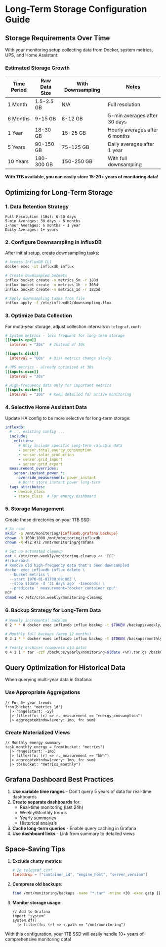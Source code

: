 # Long-Term Storage Configuration Guide

## Storage Requirements Over Time

With your monitoring setup collecting data from Docker, system metrics, UPS, and Home Assistant:

### Estimated Storage Growth

| Time Period | Raw Data Size | With Downsampling | Notes |
|------------|---------------|-------------------|-------|
| 1 Month | 1.5-2.5 GB | N/A | Full resolution |
| 6 Months | 9-15 GB | 8-12 GB | 5-min averages after 30 days |
| 1 Year | 18-30 GB | 15-25 GB | Hourly averages after 6 months |
| 5 Years | 90-150 GB | 75-125 GB | Daily averages after 1 year |
| 10 Years | 180-300 GB | 150-250 GB | With full downsampling |

**With 1TB available, you can easily store 15-20+ years of monitoring data!**

## Optimizing for Long-Term Storage

### 1. Data Retention Strategy

```
Full Resolution (10s): 0-30 days
5-min Averages: 30 days - 6 months  
1-hour Averages: 6 months - 1 year
Daily Averages: 1+ years
```

### 2. Configure Downsampling in InfluxDB

After initial setup, create downsampling tasks:

```bash
# Access InfluxDB CLI
docker exec -it influxdb influx

# Create downsampled buckets
influx bucket create -n metrics_5m -r 180d
influx bucket create -n metrics_1h -r 365d
influx bucket create -n metrics_1d -r 1825d

# Apply downsampling tasks from file
influx apply -f /etc/influxdb2/downsampling.flux
```

### 3. Optimize Data Collection

For multi-year storage, adjust collection intervals in `telegraf.conf`:

```toml
# System metrics - less frequent for long-term storage
[[inputs.cpu]]
  interval = "30s"  # Instead of 10s

[[inputs.disk]]
  interval = "60s"  # Disk metrics change slowly

# UPS metrics - already optimized at 30s
[[inputs.exec]]
  interval = "30s"

# High-frequency data only for important metrics
[[inputs.docker]]
  interval = "10s"  # Keep detailed for active monitoring
```

### 4. Selective Home Assistant Data

Update HA config to be more selective for long-term storage:

```yaml
influxdb:
  # ... existing config ...
  include:
    entities:
      # Only include specific long-term valuable data
      - sensor.total_energy_consumption
      - sensor.solar_production
      - sensor.grid_import
      - sensor.grid_export
  measurement_overrides:
    sensor.instant_power_*: 
      override_measurement: power_instant
      # Don't store instant power long-term
  tags_attributes:
    - device_class
    - state_class  # For energy dashboard
```

### 5. Storage Management

Create these directories on your 1TB SSD:

```bash
# As root
mkdir -p /mnt/monitoring/{influxdb,grafana,backups}
chown -R 1000:1000 /mnt/monitoring/influxdb
chown -R 472:472 /mnt/monitoring/grafana

# Set up automated cleanup
cat > /etc/cron.weekly/monitoring-cleanup << 'EOF'
#!/bin/bash
# Remove old high-frequency data that's been downsampled
docker exec influxdb influx delete \
  --bucket metrics \
  --start 1970-01-01T00:00:00Z \
  --stop $(date -d '31 days ago' -Iseconds) \
  --predicate '_measurement="docker_container_cpu"'
EOF
chmod +x /etc/cron.weekly/monitoring-cleanup
```

### 6. Backup Strategy for Long-Term Data

```bash
# Weekly incremental backups
0 2 * * 0 docker exec influxdb influx backup -t $TOKEN /backups/weekly/$(date +%Y%W)

# Monthly full backups (keep 12 months)
0 3 1 * * docker exec influxdb influx backup -t $TOKEN /backups/monthly/$(date +%Y%m)

# Yearly archives (compress old data)
0 4 1 1 * tar -czf /backups/yearly/monitoring-$(date +%Y).tar.gz /backups/monthly/
```

## Query Optimization for Historical Data

When querying multi-year data in Grafana:

### Use Appropriate Aggregations

```flux
// For 5+ year trends
from(bucket: "metrics_1d")
  |> range(start: -5y)
  |> filter(fn: (r) => r._measurement == "energy_consumption")
  |> aggregateWindow(every: 1mo, fn: sum)
```

### Create Materialized Views

```flux
// Monthly energy summary
task_monthly_energy = from(bucket: "metrics")
  |> range(start: -1mo)
  |> filter(fn: (r) => r._measurement == "kWh")
  |> aggregateWindow(every: 1mo, fn: sum)
  |> to(bucket: "metrics_monthly")
```

## Grafana Dashboard Best Practices

1. **Use variable time ranges** - Don't query 5 years of data for real-time dashboards
2. **Create separate dashboards** for:
   - Real-time monitoring (last 24h)
   - Weekly/Monthly trends
   - Yearly summaries
   - Historical analysis
3. **Cache long-term queries** - Enable query caching in Grafana
4. **Use dashboard links** - Link from summary to detailed views

## Space-Saving Tips

1. **Exclude chatty metrics**:
   ```toml
   # In telegraf.conf
   fielddrop = ["container_id", "engine_host", "server_version"]
   ```

2. **Compress old backups**:
   ```bash
   find /mnt/monitoring/backups -name "*.tar" -mtime +30 -exec gzip {} \;
   ```

3. **Monitor storage usage**:
   ```flux
   // Add to Grafana
   import "system"
   system.df()
     |> filter(fn: (r) => r.path == "/mnt/monitoring")
   ```

With this configuration, your 1TB SSD will easily handle 10+ years of comprehensive monitoring data!